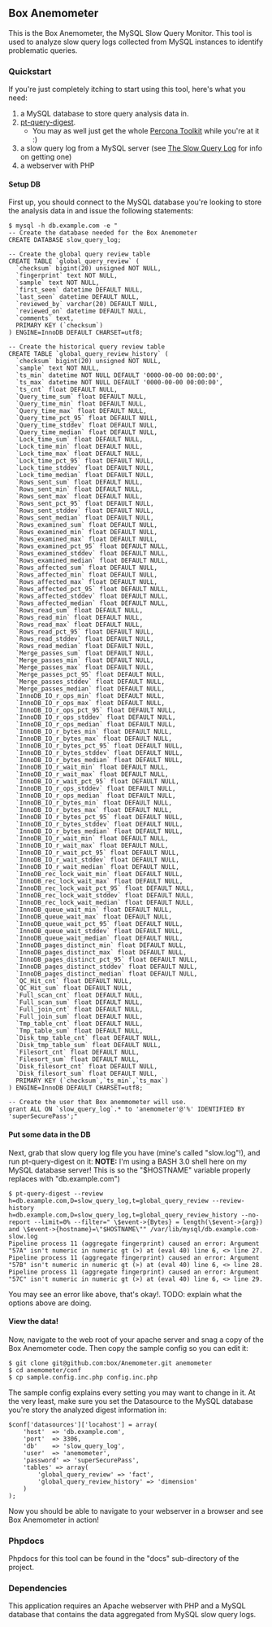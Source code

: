 Box Anemometer
--------------

This is the Box Anemometer, the MySQL Slow Query Monitor.  This tool is used to analyze slow query logs collected from MySQL instances to identify problematic queries.

### Quickstart ###

If you're just completely itching to start using this tool, here's what you need:
1.	a MySQL database to store query analysis data in.
2.	[pt-query-digest](http://www.percona.com/doc/percona-toolkit/pt-query-digest.html).
	*	You may as well just get the whole [Percona Toolkit](http://www.percona.com/doc/percona-toolkit) while you're at it :)
3.	a slow query log from a MySQL server (see [The Slow Query Log](http://dev.mysql.com/doc/refman/5.5/en/slow-query-log.html) for info on getting one)
4.	a webserver with PHP


#### Setup DB ####

First up, you should connect to the MySQL database you're looking to store the analysis data in and issue the following statements:

    $ mysql -h db.example.com -e "
    -- Create the database needed for the Box Anemometer
    CREATE DATABASE slow_query_log;
    
    -- Create the global query review table
    CREATE TABLE `global_query_review` (
      `checksum` bigint(20) unsigned NOT NULL,
      `fingerprint` text NOT NULL,
      `sample` text NOT NULL,
      `first_seen` datetime DEFAULT NULL,
      `last_seen` datetime DEFAULT NULL,
      `reviewed_by` varchar(20) DEFAULT NULL,
      `reviewed_on` datetime DEFAULT NULL,
      `comments` text,
      PRIMARY KEY (`checksum`)
    ) ENGINE=InnoDB DEFAULT CHARSET=utf8;
    
    -- Create the historical query review table
    CREATE TABLE `global_query_review_history` (
      `checksum` bigint(20) unsigned NOT NULL,
      `sample` text NOT NULL,
      `ts_min` datetime NOT NULL DEFAULT '0000-00-00 00:00:00',
      `ts_max` datetime NOT NULL DEFAULT '0000-00-00 00:00:00',
      `ts_cnt` float DEFAULT NULL,
      `Query_time_sum` float DEFAULT NULL,
      `Query_time_min` float DEFAULT NULL,
      `Query_time_max` float DEFAULT NULL,
      `Query_time_pct_95` float DEFAULT NULL,
      `Query_time_stddev` float DEFAULT NULL,
      `Query_time_median` float DEFAULT NULL,
      `Lock_time_sum` float DEFAULT NULL,
      `Lock_time_min` float DEFAULT NULL,
      `Lock_time_max` float DEFAULT NULL,
      `Lock_time_pct_95` float DEFAULT NULL,
      `Lock_time_stddev` float DEFAULT NULL,
      `Lock_time_median` float DEFAULT NULL,
      `Rows_sent_sum` float DEFAULT NULL,
      `Rows_sent_min` float DEFAULT NULL,
      `Rows_sent_max` float DEFAULT NULL,
      `Rows_sent_pct_95` float DEFAULT NULL,
      `Rows_sent_stddev` float DEFAULT NULL,
      `Rows_sent_median` float DEFAULT NULL,
      `Rows_examined_sum` float DEFAULT NULL,
      `Rows_examined_min` float DEFAULT NULL,
      `Rows_examined_max` float DEFAULT NULL,
      `Rows_examined_pct_95` float DEFAULT NULL,
      `Rows_examined_stddev` float DEFAULT NULL,
      `Rows_examined_median` float DEFAULT NULL,
      `Rows_affected_sum` float DEFAULT NULL,
      `Rows_affected_min` float DEFAULT NULL,
      `Rows_affected_max` float DEFAULT NULL,
      `Rows_affected_pct_95` float DEFAULT NULL,
      `Rows_affected_stddev` float DEFAULT NULL,
      `Rows_affected_median` float DEFAULT NULL,
      `Rows_read_sum` float DEFAULT NULL,
      `Rows_read_min` float DEFAULT NULL,
      `Rows_read_max` float DEFAULT NULL,
      `Rows_read_pct_95` float DEFAULT NULL,
      `Rows_read_stddev` float DEFAULT NULL,
      `Rows_read_median` float DEFAULT NULL,
      `Merge_passes_sum` float DEFAULT NULL,
      `Merge_passes_min` float DEFAULT NULL,
      `Merge_passes_max` float DEFAULT NULL,
      `Merge_passes_pct_95` float DEFAULT NULL,
      `Merge_passes_stddev` float DEFAULT NULL,
      `Merge_passes_median` float DEFAULT NULL,
      `InnoDB_IO_r_ops_min` float DEFAULT NULL,
      `InnoDB_IO_r_ops_max` float DEFAULT NULL,
      `InnoDB_IO_r_ops_pct_95` float DEFAULT NULL,
      `InnoDB_IO_r_ops_stddev` float DEFAULT NULL,
      `InnoDB_IO_r_ops_median` float DEFAULT NULL,
      `InnoDB_IO_r_bytes_min` float DEFAULT NULL,
      `InnoDB_IO_r_bytes_max` float DEFAULT NULL,
      `InnoDB_IO_r_bytes_pct_95` float DEFAULT NULL,
      `InnoDB_IO_r_bytes_stddev` float DEFAULT NULL,
      `InnoDB_IO_r_bytes_median` float DEFAULT NULL,
      `InnoDB_IO_r_wait_min` float DEFAULT NULL,
      `InnoDB_IO_r_wait_max` float DEFAULT NULL,
      `InnoDB_IO_r_wait_pct_95` float DEFAULT NULL,
      `InnoDB_IO_r_ops_stddev` float DEFAULT NULL,
      `InnoDB_IO_r_ops_median` float DEFAULT NULL,
      `InnoDB_IO_r_bytes_min` float DEFAULT NULL,
      `InnoDB_IO_r_bytes_max` float DEFAULT NULL,
      `InnoDB_IO_r_bytes_pct_95` float DEFAULT NULL,
      `InnoDB_IO_r_bytes_stddev` float DEFAULT NULL,
      `InnoDB_IO_r_bytes_median` float DEFAULT NULL,
      `InnoDB_IO_r_wait_min` float DEFAULT NULL,
      `InnoDB_IO_r_wait_max` float DEFAULT NULL,
      `InnoDB_IO_r_wait_pct_95` float DEFAULT NULL,
      `InnoDB_IO_r_wait_stddev` float DEFAULT NULL,
      `InnoDB_IO_r_wait_median` float DEFAULT NULL,
      `InnoDB_rec_lock_wait_min` float DEFAULT NULL,
      `InnoDB_rec_lock_wait_max` float DEFAULT NULL,
      `InnoDB_rec_lock_wait_pct_95` float DEFAULT NULL,
      `InnoDB_rec_lock_wait_stddev` float DEFAULT NULL,
      `InnoDB_rec_lock_wait_median` float DEFAULT NULL,
      `InnoDB_queue_wait_min` float DEFAULT NULL,
      `InnoDB_queue_wait_max` float DEFAULT NULL,
      `InnoDB_queue_wait_pct_95` float DEFAULT NULL,
      `InnoDB_queue_wait_stddev` float DEFAULT NULL,
      `InnoDB_queue_wait_median` float DEFAULT NULL,
      `InnoDB_pages_distinct_min` float DEFAULT NULL,
      `InnoDB_pages_distinct_max` float DEFAULT NULL,
      `InnoDB_pages_distinct_pct_95` float DEFAULT NULL,
      `InnoDB_pages_distinct_stddev` float DEFAULT NULL,
      `InnoDB_pages_distinct_median` float DEFAULT NULL,
      `QC_Hit_cnt` float DEFAULT NULL,
      `QC_Hit_sum` float DEFAULT NULL,
      `Full_scan_cnt` float DEFAULT NULL,
      `Full_scan_sum` float DEFAULT NULL,
      `Full_join_cnt` float DEFAULT NULL,
      `Full_join_sum` float DEFAULT NULL,
      `Tmp_table_cnt` float DEFAULT NULL,
      `Tmp_table_sum` float DEFAULT NULL,
      `Disk_tmp_table_cnt` float DEFAULT NULL,
      `Disk_tmp_table_sum` float DEFAULT NULL,
      `Filesort_cnt` float DEFAULT NULL,
      `Filesort_sum` float DEFAULT NULL,
      `Disk_filesort_cnt` float DEFAULT NULL,
      `Disk_filesort_sum` float DEFAULT NULL,
      PRIMARY KEY (`checksum`,`ts_min`,`ts_max`)
    ) ENGINE=InnoDB DEFAULT CHARSET=utf8;
    
    -- Create the user that Box anemmometer will use.
    grant ALL ON `slow_query_log`.* to 'anemometer'@'%' IDENTIFIED BY 'superSecurePass';"
    

#### Put some data in the DB ####

Next, grab that slow query log file you have (mine's called "slow.log"!), and run pt-query-digest on it:
**NOTE:** I'm using a BASH 3.0 shell here on my MySQL database server! This is so the "$HOSTNAME" variable properly replaces with "db.example.com")

    $ pt-query-digest --review h=db.example.com,D=slow_query_log,t=global_query_review --review-history h=db.example.com,D=slow_query_log,t=global_query_review_history --no-report --limit=0% --filter=" \$event->{Bytes} = length(\$event->{arg}) and \$event->{hostname}=\"$HOSTNAME\"" /var/lib/mysql/db.example.com-slow.log
    Pipeline process 11 (aggregate fingerprint) caused an error: Argument "57A" isn't numeric in numeric gt (>) at (eval 40) line 6, <> line 27.
    Pipeline process 11 (aggregate fingerprint) caused an error: Argument "57B" isn't numeric in numeric gt (>) at (eval 40) line 6, <> line 28.
    Pipeline process 11 (aggregate fingerprint) caused an error: Argument "57C" isn't numeric in numeric gt (>) at (eval 40) line 6, <> line 29.

You may see an error like above, that's okay!.
TODO: explain what the options above are doing.


#### View the data! ####

Now, navigate to the web root of your apache server and snag a copy of the Box Anemometer code. Then copy the sample config so you can edit it:

    $ git clone git@github.com:box/Anemometer.git anemometer
    $ cd anemometer/conf
    $ cp sample.config.inc.php config.inc.php 


The sample config explains every setting you may want to change in it.  At the very least, make sure you set the Datasource to the MySQL database you're story the analyzed digest information in:

    $conf['datasources']['locahost'] = array(
    	'host'	=> 'db.example.com',
    	'port'	=> 3306,
    	'db'	=> 'slow_query_log',
    	'user'	=> 'anemometer',
    	'password' => 'superSecurePass',
    	'tables' => array(
    		'global_query_review' => 'fact',
    		'global_query_review_history' => 'dimension'
    	)
    );


Now you should be able to navigate to your webserver in a browser and see Box Anemometer in action!


### Phpdocs ###

Phpdocs for this tool can be found in the "docs" sub-directory of the project.

### Dependencies ###

This application requires an Apache webserver with PHP and a MySQL database that contains the data aggregated from MySQL slow query logs.
